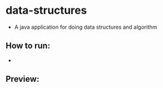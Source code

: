 # data-structures
- A java application for doing data structures and algorithm

## How to run: 
- 

## Preview:
